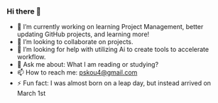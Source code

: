### Hi there 👋

<!--
**psk44/psk44** is a ✨ _special_ ✨ repository because its `README.md` (this file) appears on your GitHub profile. -->

- 🔭 I’m currently working on learning Project Management, better updating GitHub projects, and learning more!
- 👯 I’m looking to collaborate on projects. 
- 🤔 I’m looking for help with utilizing Ai to create tools to accelerate workflow. 
- 💬 Ask me about: What I am reading or studying?
- 📫 How to reach me: pskou4@gmail.com
- ⚡ Fun fact: I was almost born on a leap day, but instead arrived on March 1st

